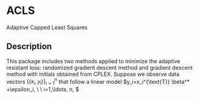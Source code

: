 # ACLS
Adaptive Capped Least Squares
## Description
This package includes two methods applied to minimize the adaptive resistant loss: randomized gradient descent method and gradient descent method with initials obtained from CPLEX.
Suppose we observe data vectors  $\{(x_i, y_i) \}_{i=1}^n$ that follow a linear model $y_i=x_i^{\text{T}} \beta^* +\epsilon_i, \ \ i=1,\ldots, n, $
